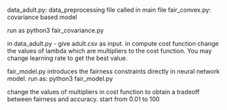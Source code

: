 
data_adult.py: data_preprocessing file called in main file
fair_convex.py: covariance based model

run as python3 fair_covariance.py

in data_adult.py - give adult.csv as input. 
in compute cost function change the values of lambda which are multipliers to the cost function.
You may change learning rate to get the best value. 

fair_model.py introduces the fairness constraints directly in neural network model.
run as:
python3 fair_model.py

change the values of multipliers in cost function to obtain a tradeoff between fairness and accuracy. start from 0.01 to 100
